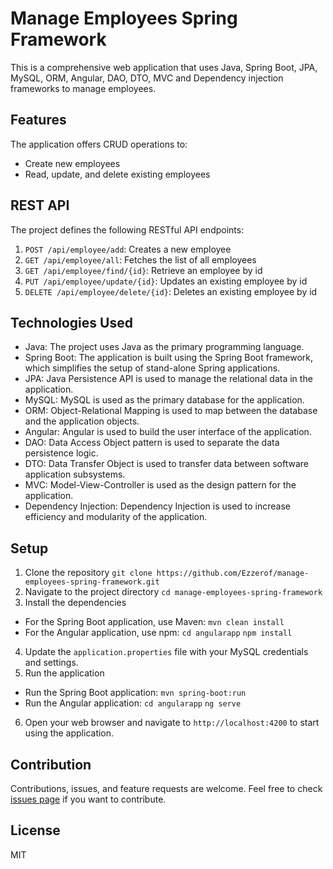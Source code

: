 # Manage Employees Spring Framework

This is a comprehensive web application that uses Java, Spring Boot, JPA, MySQL, ORM, Angular, DAO, DTO, MVC and Dependency injection frameworks to manage employees.

## Features

The application offers CRUD operations to:
- Create new employees
- Read, update, and delete existing employees

## REST API

The project defines the following RESTful API endpoints:

1. `POST /api/employee/add`: Creates a new employee
2. `GET /api/employee/all`: Fetches the list of all employees
3. `GET /api/employee/find/{id}`: Retrieve an employee by id
4. `PUT /api/employee/update/{id}`: Updates an existing employee by id
5. `DELETE /api/employee/delete/{id}`: Deletes an existing employee by id

## Technologies Used

- Java: The project uses Java as the primary programming language.
- Spring Boot: The application is built using the Spring Boot framework, which simplifies the setup of stand-alone Spring applications.
- JPA: Java Persistence API is used to manage the relational data in the application.
- MySQL: MySQL is used as the primary database for the application.
- ORM: Object-Relational Mapping is used to map between the database and the application objects.
- Angular: Angular is used to build the user interface of the application.
- DAO: Data Access Object pattern is used to separate the data persistence logic.
- DTO: Data Transfer Object is used to transfer data between software application subsystems.
- MVC: Model-View-Controller is used as the design pattern for the application.
- Dependency Injection: Dependency Injection is used to increase efficiency and modularity of the application.

## Setup

1. Clone the repository
  ```git clone https://github.com/Ezzerof/manage-employees-spring-framework.git```
2. Navigate to the project directory
  ```cd manage-employees-spring-framework```
3. Install the dependencies
- For the Spring Boot application, use Maven:
  ``` mvn clean install ```
- For the Angular application, use npm:
  ``` cd angularapp ```
  ``` npm install ```
4. Update the `application.properties` file with your MySQL credentials and settings.
5. Run the application
- Run the Spring Boot application:
  ``` mvn spring-boot:run ```
- Run the Angular application:
  ``` cd angularapp ```
  ``` ng serve ```
6. Open your web browser and navigate to `http://localhost:4200` to start using the application.

## Contribution

Contributions, issues, and feature requests are welcome. Feel free to check [issues page](https://github.com/yourusername/manage-employees-spring-framework/issues) if you want to contribute.

## License

MIT
